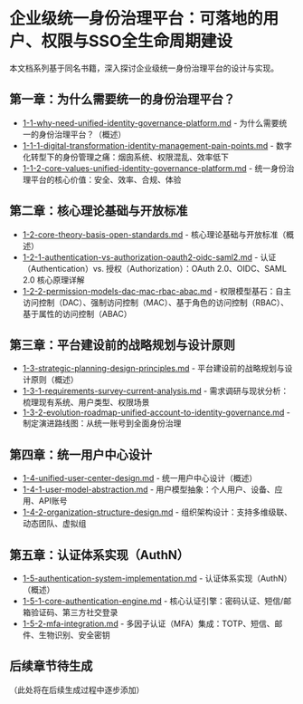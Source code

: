 # 企业级统一身份治理平台：可落地的用户、权限与SSO全生命周期建设

本文档系列基于同名书籍，深入探讨企业级统一身份治理平台的设计与实现。

## 第一章：为什么需要统一的身份治理平台？

- [1-1-why-need-unified-identity-governance-platform.md](1-1-why-need-unified-identity-governance-platform.md) - 为什么需要统一的身份治理平台？（概述）
- [1-1-1-digital-transformation-identity-management-pain-points.md](1-1-1-digital-transformation-identity-management-pain-points.md) - 数字化转型下的身份管理之痛：烟囱系统、权限混乱、效率低下
- [1-1-2-core-values-unified-identity-governance-platform.md](1-1-2-core-values-unified-identity-governance-platform.md) - 统一身份治理平台的核心价值：安全、效率、合规、体验

## 第二章：核心理论基础与开放标准

- [1-2-core-theory-basis-open-standards.md](1-2-core-theory-basis-open-standards.md) - 核心理论基础与开放标准（概述）
- [1-2-1-authentication-vs-authorization-oauth2-oidc-saml2.md](1-2-1-authentication-vs-authorization-oauth2-oidc-saml2.md) - 认证（Authentication）vs. 授权（Authorization）：OAuth 2.0、OIDC、SAML 2.0 核心原理详解
- [1-2-2-permission-models-dac-mac-rbac-abac.md](1-2-2-permission-models-dac-mac-rbac-abac.md) - 权限模型基石：自主访问控制（DAC）、强制访问控制（MAC）、基于角色的访问控制（RBAC）、基于属性的访问控制（ABAC）

## 第三章：平台建设前的战略规划与设计原则

- [1-3-strategic-planning-design-principles.md](1-3-strategic-planning-design-principles.md) - 平台建设前的战略规划与设计原则（概述）
- [1-3-1-requirements-survey-current-analysis.md](1-3-1-requirements-survey-current-analysis.md) - 需求调研与现状分析：梳理现有系统、用户类型、权限场景
- [1-3-2-evolution-roadmap-unified-account-to-identity-governance.md](1-3-2-evolution-roadmap-unified-account-to-identity-governance.md) - 制定演进路线图：从统一账号到全面身份治理

## 第四章：统一用户中心设计

- [1-4-unified-user-center-design.md](1-4-unified-user-center-design.md) - 统一用户中心设计（概述）
- [1-4-1-user-model-abstraction.md](1-4-1-user-model-abstraction.md) - 用户模型抽象：个人用户、设备、应用、API账号
- [1-4-2-organization-structure-design.md](1-4-2-organization-structure-design.md) - 组织架构设计：支持多维级联、动态团队、虚拟组

## 第五章：认证体系实现（AuthN）

- [1-5-authentication-system-implementation.md](1-5-authentication-system-implementation.md) - 认证体系实现（AuthN）（概述）
- [1-5-1-core-authentication-engine.md](1-5-1-core-authentication-engine.md) - 核心认证引擎：密码认证、短信/邮箱验证码、第三方社交登录
- [1-5-2-mfa-integration.md](1-5-2-mfa-integration.md) - 多因子认证（MFA）集成：TOTP、短信、邮件、生物识别、安全密钥

## 后续章节待生成

（此处将在后续生成过程中逐步添加）